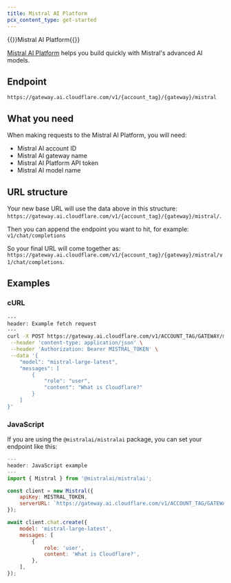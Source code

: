 ```yaml
---
title: Mistral AI Platform
pcx_content_type: get-started
---
```


{{<heading-pill style="beta">}}Mistral AI Platform{{</heading-pill>}}

[Mistral AI Platform](https://mistral.ai) helps you build quickly with Mistral's advanced AI models.

## Endpoint

`https://gateway.ai.cloudflare.com/v1/{account_tag}/{gateway}/mistral`

## What you need

When making requests to the Mistral AI Platform, you will need:

- Mistral AI account ID
- Mistral AI gateway name
- Mistral AI Platform API token
- Mistral AI model name

## URL structure

Your new base URL will use the data above in this structure: `https://gateway.ai.cloudflare.com/v1/{account_tag}/{gateway}/mistral/`.

Then you can append the endpoint you want to hit, for example: `v1/chat/completions`

So your final URL will come together as: `https://gateway.ai.cloudflare.com/v1/{account_tag}/{gateway}/mistral/v1/chat/completions`.

## Examples

### cURL

```bash
---
header: Example fetch request
---
curl -X POST https://gateway.ai.cloudflare.com/v1/ACCOUNT_TAG/GATEWAY/mistral/v1/chat/completions \
 --header 'content-type: application/json' \
 --header 'Authorization: Bearer MISTRAL_TOKEN' \
 --data '{
    "model": "mistral-large-latest",
    "messages": [
        {
            "role": "user",
            "content": "What is Cloudflare?"
        }
    ]
}'
```

### JavaScript

If you are using the `@mistralai/mistralai` package, you can set your endpoint like this:

```js
---
header: JavaScript example
---
import { Mistral } from '@mistralai/mistralai';

const client = new Mistral({
    apiKey: MISTRAL_TOKEN,
    serverURL: `https://gateway.ai.cloudflare.com/v1/ACCOUNT_TAG/GATEWAY/mistral`,
});

await client.chat.create({
    model: 'mistral-large-latest',
    messages: [
        {
            role: 'user',
            content: 'What is Cloudflare?',
        },
    ],
});
```
